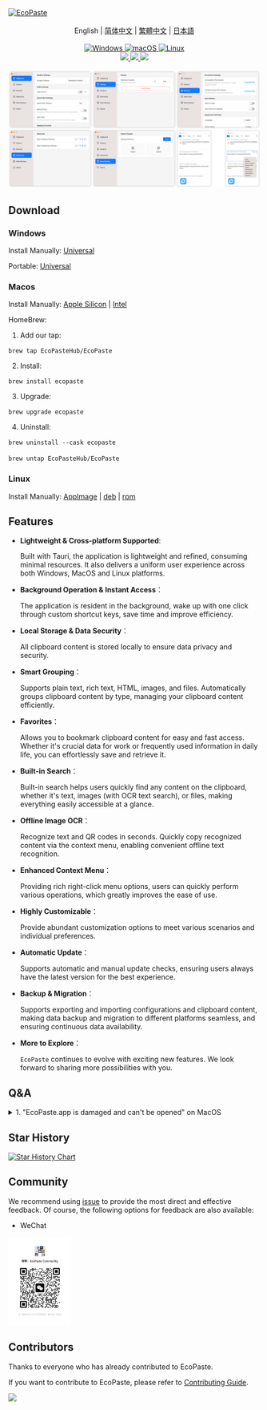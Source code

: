 <a href="https://github.com/EcoPasteHub/EcoPaste">
  <img src="https://socialify.git.ci/EcoPasteHub/EcoPaste/image?description=1&font=Source%20Code%20Pro&forks=1&issues=1&logo=https%3A%2F%2Fgithub.com%2Fayangweb%2FEcoPaste%2Fblob%2Fmaster%2Fpublic%2Flogo.png%3Fraw%3Dtrue&name=1&owner=1&pattern=Floating%20Cogs&pulls=1&stargazers=1&theme=Auto" alt="EcoPaste" />
</a>

<div align="center">
  <br/>
  
  <div>
      English | <a href="./README.zh-CN.md">简体中文</a> | <a href="./README.zh-TW.md">繁體中文</a> | <a href="./README.ja-JP.md">日本語</a>
  </div>

  <br/>
    
  <a href="https://github.com/EcoPasteHub/EcoPaste/releases/latest">
    <img
      alt="Windows"
      src="https://img.shields.io/badge/-Windows-blue?style=flat-square&logo=windows&logoColor=white"
    />
  </a >  
  <a href="https://github.com/EcoPasteHub/EcoPaste/releases/latest">
    <img
      alt="macOS"
      src="https://img.shields.io/badge/-MacOS-black?style=flat-square&logo=apple&logoColor=white"
    />
  </a >
  <a href="https://github.com/EcoPasteHub/EcoPaste/releases/latest">
    <img 
      alt="Linux"
      src="https://img.shields.io/badge/-Linux-yellow?style=flat-square&logo=linux&logoColor=white" 
    />
  </a>

  <div>
    <a href="https://github.com/EcoPasteHub/EcoPaste/blob/master/LICENSE">
      <img
        src="https://img.shields.io/github/license/EcoPasteHub/EcoPaste?style=flat-square"
      />
    </a >
    <a href="https://github.com/EcoPasteHub/EcoPaste/releases/latest">
      <img
        src="https://img.shields.io/github/package-json/v/EcoPasteHub/EcoPaste?style=flat-square"
      />
    </a >
    <a href="https://github.com/EcoPasteHub/EcoPaste/releases">
      <img
        src="https://img.shields.io/github/downloads/EcoPasteHub/EcoPaste/total?style=flat-square"
      />  
    </a >
  </div>
  
  <br/>

  <picture>
    <source media="(prefers-color-scheme: dark)" srcset="./images/app-dark.en-US.png" />
    <source media="(prefers-color-scheme: light)" srcset="./images/app-light.en-US.png" />
    <img src="./images/app-light.en-US.png" />
 </picture>
</div>

## Download

### Windows

Install Manually: [Universal](https://mirror.ghproxy.com/https://github.com/EcoPasteHub/EcoPaste/releases/download/v0.0.6/EcoPaste_0.0.6_x64_zh-CN.msi)

Portable: [Universal](https://mirror.ghproxy.com/https://github.com/EcoPasteHub/EcoPaste/releases/download/v0.0.6/EcoPaste_0.0.6_Windows_x64_Portable.zip)

### Macos

Install Manually: [Apple Silicon](https://mirror.ghproxy.com/https://github.com/EcoPasteHub/EcoPaste/releases/download/v0.0.6/EcoPaste_0.0.6_aarch64.dmg) | [Intel](https://mirror.ghproxy.com/https://github.com/EcoPasteHub/EcoPaste/releases/download/v0.0.6/EcoPaste_0.0.6_x64.dmg)

HomeBrew:

1. Add our tap:
```shell
brew tap EcoPasteHub/EcoPaste
```

2. Install:
```shell
brew install ecopaste
```

3. Upgrade:
```shell
brew upgrade ecopaste
```

4. Uninstall:
```shell
brew uninstall --cask ecopaste

brew untap EcoPasteHub/EcoPaste
```

### Linux

Install Manually: [AppImage](https://mirror.ghproxy.com/https://github.com/EcoPasteHub/EcoPaste/releases/download/v0.0.6/eco-paste_0.0.6_amd64.AppImage) | [deb](https://mirror.ghproxy.com/https://github.com/EcoPasteHub/EcoPaste/releases/download/v0.0.6/eco-paste_0.0.6_amd64.deb) | [rpm](https://mirror.ghproxy.com/https://github.com/EcoPasteHub/EcoPaste/releases/download/v0.0.6/eco-paste-0.0.6-1.x86_64.rpm)

## Features

- **Lightweight & Cross-platform Supported**: 
  
  Built with Tauri, the application is lightweight and refined, consuming minimal resources. It also delivers a uniform user experience across both Windows, MacOS and Linux platforms.

- **Background Operation & Instant Access**：

  The application is resident in the background, wake up with one click through custom shortcut keys, save time and improve efficiency.

- **Local Storage & Data Security**：

  All clipboard content is stored locally to ensure data privacy and security.

- **Smart Grouping**：

  Supports plain text, rich text, HTML, images, and files. Automatically groups clipboard content by type, managing your clipboard content efficiently.

- **Favorites**：

  Allows you to bookmark clipboard content for easy and fast access. Whether it's crucial data for work or frequently used information in daily life, you can effortlessly save and retrieve it.

- **Built-in Search**：

  Built-in search helps users quickly find any content on the clipboard, whether it's text, images (with OCR text search), or files, making everything easily accessible at a glance.

- **Offline Image OCR**：

  Recognize text and QR codes in seconds. Quickly copy recognized content via the context menu, enabling convenient offline text recognition.

- **Enhanced Context Menu**：

  Providing rich right-click menu options, users can quickly perform various operations, which greatly improves the ease of use.

- **Highly Customizable**：

  Provide abundant customization options to meet various scenarios and individual preferences.

- **Automatic Update**：

  Supports automatic and manual update checks, ensuring users always have the latest version for the best experience.

- **Backup & Migration**：

  Supports exporting and importing configurations and clipboard content, making data backup and migration to different platforms seamless, and ensuring continuous data availability.

- **More to Explore**：

  `EcoPaste` continues to evolve with exciting new features. We look forward to sharing more possibilities with you.

## Q&A

<details>
<summary>1. "EcoPaste.app is damaged and can't be opened" on MacOS </summary>

<picture>
  <source media="(prefers-color-scheme: dark)" srcset="./images/damaged-dark.en-US.png" />
  <source media="(prefers-color-scheme: light)" srcset="./images/damaged-light.en-US.png" />
  <img src="./images/damaged-light.en-US.png" />
</picture>

Type the following command and press Enter in `terminal` to allow the app to run: 

> Password may be required to run the command.

```bash
sudo xattr -r -d com.apple.quarantine /Applications/EcoPaste.app
```

After that, you can open the app normally.

</details>

## Star History

<a href="https://star-history.com/#EcoPasteHub/EcoPaste&Date">
 <picture>
   <source media="(prefers-color-scheme: dark)" srcset="https://api.star-history.com/svg?repos=EcoPasteHub/EcoPaste&type=Date&theme=dark" />
   <source media="(prefers-color-scheme: light)" srcset="https://api.star-history.com/svg?repos=EcoPasteHub/EcoPaste&type=Date" />
   <img alt="Star History Chart" src="https://api.star-history.com/svg?repos=EcoPasteHub/EcoPaste&type=Date" />
 </picture>
</a>

## Community

We recommend using [issue](https://github.com/EcoPasteHub/EcoPaste/issues) to provide the most direct and effective feedback. Of course, the following options for feedback are also available:

- WeChat

<img width="25%" src="./images/wechat.png" />

## Contributors

Thanks to everyone who has already contributed to EcoPaste. 

If you want to contribute to EcoPaste, please refer to [Contributing Guide](./.github/CONTRIBUTING.md).

<a href="https://github.com/EcoPasteHub/EcoPaste/graphs/contributors">
  <img src="https://contrib.rocks/image?repo=EcoPasteHub/EcoPaste" />
</a>

